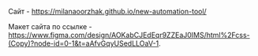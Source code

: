 Сайт - https://milanaoorzhak.github.io/new-automation-tool/

Макет сайта по ссылке - https://www.figma.com/design/AOKabCJEdEqr9ZZEaJ0IMS/html%2Fcss-(Copy)?node-id=0-1&t=aAfvGqyUSedLLOaV-1.
